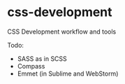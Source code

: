 css-development
===============

CSS Development workflow and tools

Todo:
  - SASS as in SCSS
  - Compass
  - Emmet (in Sublime and WebStorm)
